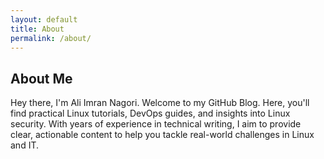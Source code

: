 ```yaml
---
layout: default
title: About
permalink: /about/
---
```


## About Me

Hey there, I'm Ali Imran Nagori. Welcome to my GitHub Blog. Here, you'll find practical Linux tutorials, DevOps guides, and insights into Linux security. With years of experience in technical writing, I aim to provide clear, actionable content to help you tackle real-world challenges in Linux and IT.
